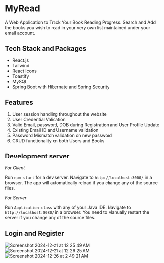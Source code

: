 # MyRead

A Web Application to Track Your Book Reading Progress. Search and Add the books you wish to read in your very own list maintained under your email account.

## Tech Stack and Packages

* React.js 
* Tailwind
* React Icons
* Toastify
* MySQL
* Spring Boot with Hibernate and Spring Security

## Features

1. User session handling throughout the website
2. User Credential Validation
3. Valid Email, password, DOB during Registration and User Profile Update
4. Existing Email ID and Username validation
5. Password Mismatch validation on new password
6. CRUD functionality on both Users and Books

## Development server

*For Client* 

Run `npm start` for a dev server. Navigate to `http://localhost:3000/` in a browser. The app will automatically reload if you change any of the source files.

*For Server* 

Run `Application class` with any of your Java IDE. Navigate to `http://localhost:8080/` in a browser. You need to Manually restart the server if you change any of the source files.

## Login and Register
![Screenshot 2024-12-21 at 12 25 49 AM](https://github.com/user-attachments/assets/b72eb5a6-a870-4968-b663-fce4321e5a31)
![Screenshot 2024-12-21 at 12 26 25 AM](https://github.com/user-attachments/assets/34787380-fcc2-4ec1-9f8a-21c5bddcd7c3)
![Screenshot 2024-12-26 at 2 49 21 AM](https://github.com/user-attachments/assets/6b4b24e9-dd1c-478f-81ac-0079e2208edf)
